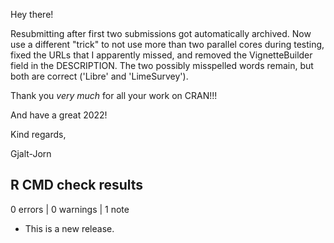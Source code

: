 Hey there!

Resubmitting after first two submissions got automatically archived. Now use a different "trick" to not use more than two parallel cores during testing, fixed the URLs that I apparently missed, and removed the VignetteBuilder field in the DESCRIPTION. The two possibly misspelled words remain, but both are correct ('Libre' and 'LimeSurvey').

Thank you *very much* for all your work on CRAN!!!

And have a great 2022!

Kind regards,

Gjalt-Jorn


## R CMD check results

0 errors | 0 warnings | 1 note

* This is a new release.
